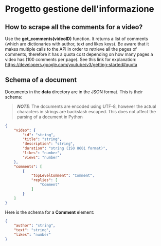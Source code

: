 # Progetto gestione dell'informazione

## How to scrape all the comments for a video?

Use the **get_comments(videoID)** function. It returns a list of comments (which are dictionaries with author, text and likes keys). Be aware that it makes multiple calls to the API in order to retrieve all the pages of comments, therefore it has a quota cost depending on how many pages a video has (100 comments per page). See this link for explanation: https://developers.google.com/youtube/v3/getting-started#quota

## Schema of a document
Documents in the **data** directory are in the JSON format. This is their schema:
> **_NOTE_**: The documents are encoded using UTF-8, however the actual characters in strings are backslash escaped. This does not affect the parsing of a document in Python
```json
{
    "video": {
        "id": "string",
        "title": "string",
        "description": "string",
        "duration": "string (ISO 8601 format)",
        "likes": "number",
        "views": "number"
    },
    "comments": [
        {
            "topLevelComment": "Comment",
            "replies": [
                "Comment"
            ]
        }
    ]
}
```
Here is the schema for a **Comment** element:
```json
{
    "author": "string",
    "text": "string",
    "likes": "number"
}
```
